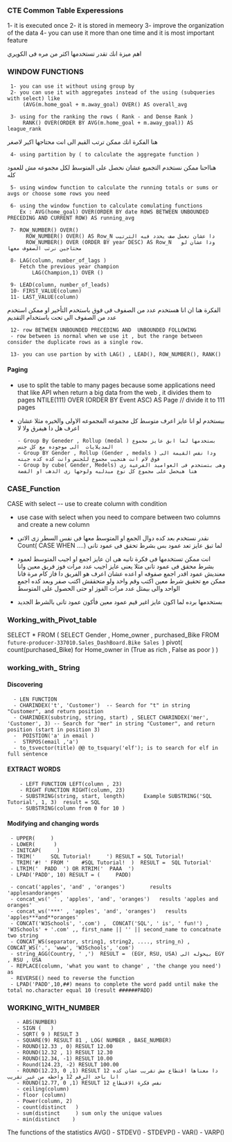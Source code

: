 ### CTE Common Table Experessions

1- it is executed once 
2- it is stored in memeory 
3- improve the organization of the data
4- you can use it more than one time and it is most important feature 

اهم ميزة انك تقدر تستخدمها اكثر من مره فى الكويري  


### WINDOW FUNCTIONS

     1- you can use it without using group by 
     2- you can use it with aggregates instead of the using (subqueries with select) like 
         (AVG(m.home_goal + m.away_goal) OVER() AS overall_avg
         
     3- using for the ranking the rows ( Rank - and Dense Rank ) 
         RANK() OVER(ORDER BY AVG(m.home_goal + m.away_goal)) AS league_rank
هنا الفكرة انك ممكن ترتب القيم الى انت محتاجها اكير لاصغر 

     4- using partition by ( to calculate the aggregate function ) 
هنااحنا ممكن نستخدم التجميع عشان نحصل على المتوسط لكل مجموعه مش للعمود كله 

     5- using window function to calculate the running totals or sums or avgs or choose some rows you need 
     
     6- using the window function to calculate comulating functions 
        Ex : AVG(home_goal) OVER(ORDER BY date ROWS BETWEEN UNBOUNDED PRECEDING AND CURRENT ROW) AS running_avg

     7- ROW_NUMBER() OVER() 
          ROW_NUMBER() OVER() AS Row_N دا عشان نعمل صف يحدد فيه الترتيب 
          ROW_NUMBER() OVER (ORDER BY year DESC) AS Row_N   ودا عشان لو محتاجين نرتب الصفوف معها 

     8- LAG(column, number_of_lags )
        Fetch the previous year champion
            LAG(Champion,1) OVER ()
            
     9- LEAD(column, number_of_leads)
     10- FIRST_VALUE(column)
     11- LAST_VALUE(column) 
الفكرة هنا ان انا هستخدم عدد من الصفوف فى فوق باستخدم التأخير او ممكن استخدم عدد من الصفوف الى تحت باستخدام التقديم 

     12- row BETWEEN UNBOUNDED PRECEDING AND  UNBOUNDED FOLLOWING 
     - row between is normal when we use it , but the range between consider the duplicate rows as a single row.

     13- you can use partion by with LAG() , LEAD(), ROW_NUMBER(), RANK()

#### Paging 
- use to split the table to many pages because some applications need that like API when return a big data from the web , it divides them to pages 
        NTILE(111) OVER (ORDER BY Event ASC) AS Page // divide it to 111 pages 
- بيستخدم لو انا عايز اعرف متوسط كل مجموعه المجموعه الاولى والخيره مثلا عشان اعرف هل دا هيفرق ولا لا 

      - Group By Geneder , Rollup (medal ) بستخدمها لما ابق عايز مجموع المديلايات  الى موجوده مع كل جنس 
      - Group BY Gender , Rollup (Gender , medals ) ودا نفس القيمة الى فوق لام انت هتجيب مجموع للجنس وانت كده كده جبته 
      - Group by cube( Gender, Medels) وهى بتستخدم فى العواميد الفرعية زى هنا هيحصل على مجموع كل نوع ميدليه ولوحها زى الدهب او الفضة 



### CASE_Function

CASE with select -- use to create column with condition 
- use case with select when you need to compare between two columns and create a new column 
- نقدر نستخدم بعد كده دوال الجمع او المتوسط معها فى نفس السطر زى الاتى 
Count( CASE WHEN ....) لما تبق عايز تعد عمود بس بشرط تحقق فى عمود تانى 
- انت ممكن تستخدمها فى فكرة تانيه هى ان عايز اجمع او اجيب المتوسط لعمود بشرط محقق فى عمود تانى 
مثلا يعنى عايز اجيب عدد مرات فوز فريق معين وانا معنديش عمود اقدر اجمع صفوفه او اعده عشان اعرف هو الفريق دا فاز كام مرة فانا ممكن مع تحقيق شرط معين اكتب وقم واحد 
ولو متحققش اكتب صفر وبعد كده اجمع الواحد والى بيمثل عدد مرات الفوز او حتى الحصول على المتوسط  

- بستخدمها برده لما اكون عايز اغير قيم عمود معين فأكون عمود تانى بالشرط الجديد 


### Working_with_Pivot_table 

SELECT * FROM (
    SELECT Gender , Home_owner , purchased_Bike
FROM  `future-producer-337010.Sales_DashBoard.Bike Sales `)
pivot(
    count(purchased_Bike) 
    for Home_owner in (True as rich , False as poor )
)



### working_with_ String

  #### Discovering 
  ```
    - LEN FUNCTION 
    - CHARINDEX('t', 'Customer')  -- Search for "t" in string "Customer", and return position
    - CHARINDEX(substring, string, start) , SELECT CHARINDEX('mer', 'Customer', 3) -- Search for "mer" in string "Customer", and return position (start in position 3)
    -  POISTION('a' in email ) 
    -  STRPOS(email ,'a')
    - to_tsvector(title) @@ to_tsquary('elf'); is to search for elf in full sentence 
```


  #### EXTRACT WORDS
```
    - LEFT FUNCTION LEFT(column , 23)
    - RIGHT FUNCTION RIGHT(column, 23)
    - SUBSTRING(string, start, length)      Example SUBSTRING('SQL Tutorial', 1, 3)  result = SQL
    - SUBSTRING(column from 0 for 10 )
```

 
  #### Modifying and changing words 
  ```
   - UPPER(     ) 
   - LOWER(      ) 
   - INITCAP(     )
   - TRIM('     SQL Tutorial!     ') RESULT = SQL Tutorial! 
   - TRIM('#! ' FROM '    #SQL Tutorial!  )  RESULT =  SQL Tutorial'
   - LTRIM('  PADD  ') OR RTRIM('  PAAA  ') 
   - LPAD('PADD', 10) RESULT = (     PADD) 

   - concat('apples', 'and' , 'oranges')        results 'applesandoranges'
   - concat_ws(' ' , 'apples', 'and', 'oranges')   results 'apples and oranges' 
   - concat_ws('***' , 'apples', 'and', 'oranges')   results 'apples***and**oranges' 
   - CONCAT('W3Schools', '.com') ,  CONCAT('SQL', ' is', ' fun!') , 'W3Schools' + '.com' ,, first_name || '' || second_name to concatnate two string
   - CONCAT_WS(separator, string1, string2, ...., string_n) , CONCAT_WS('.', 'www', 'W3Schools', 'com')
   - string_AGG(Country, ' ,')  RESULT =  (EGY, RSU, USA) بيحوله الى EGY , RSU , USA
   - REPLACE(column, 'what you want to change' , 'the change you need') as
   - REVERSE() need to reverse the function 
   - LPAD('PADD',10,##) means to complete the word padd until make the total no.character equal 10 (result ######PADD)
 ```
   
### WORKING_WITH_NUMBER
```
   - ABS(NUMBER) 
   - SIGN (   ) 
   - SQRT( 9 ) RESULT 3 
   - SQUARE(9) RESULT 81 , LOG( NUMBER , BASE_NUMBER) 
   - ROUND(12.33 , 0) RESULT 12.00 
   - ROUND(12.32 , 1) RESULT 12.30 
   - ROUND(12.34, -1) RESULT 10.00 
   - Round(124.23, -2) RESULT 100.00 
   - ROUND(12.23, 0 ,1) RESULT 12 دا معناها اقتطاع مش تقريب عشان كده انا باخد الرقم 12 واحطه من غير تقريب 
   - ROUND(12.77, 0 ,1) RESULT 12 نفس فكرة الاقتطاع 
   - ceiling(column) 
   - floor (column) 
   - Power(column, 2) 
   - count(distinct   ) 
   - sum(distinct     ) sum only the unique values 
   - min(distinct    )  
```

The functions of the statistics 
AVG() - STDEV() - STDEVP() - VAR() - VARP()
